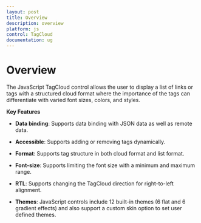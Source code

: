 ```yaml
---
layout: post
title: Overview
description: overview
platform: js
control: TagCloud
documentation: ug
---
```


# Overview

The JavaScript TagCloud control allows the user to display a list of links or tags with a structured cloud format where the importance of the tags can differentiate with varied font sizes, colors, and styles.

**Key Features**

* **Data binding**: Supports data binding with JSON data as well as remote data.

* **Accessible**: Supports adding or removing tags dynamically.

* **Format**: Supports tag structure in both cloud format and list format.

* **Font-size**: Supports limiting the font size with a minimum and maximum range.

* **RTL**: Supports changing the TagCloud direction for right-to-left alignment.

* **Themes**: JavaScript controls include 12 built-in themes (6 flat and 6 gradient effects) and also support a custom skin option to set user defined themes.

